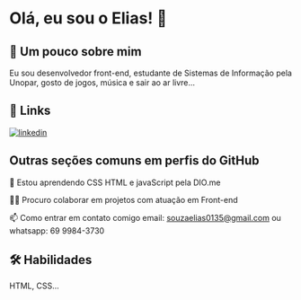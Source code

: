 # Olá, eu sou o Elias! 👋


## 🚀 Um pouco sobre mim
Eu sou desenvolvedor front-end, estudante de Sistemas de Informação pela Unopar, gosto de jogos, música e sair ao ar livre...


## 🔗 Links
[![linkedin](https://img.shields.io/badge/linkedin-0A66C2?style=for-the-badge&logo=linkedin&logoColor=white)](https://www.linkedin.com/in/elias-souza-8144a0333/)


## Outras seções comuns em perfis do GitHub

🧠 Estou aprendendo CSS HTML e javaScript pela DIO.me

👯‍♀️ Procuro colaborar em projetos com atuação em Front-end

📫 Como entrar em contato comigo email: souzaelias0135@gmail.com
ou whatsapp: 69 9984-3730




## 🛠 Habilidades
 HTML, CSS... 
